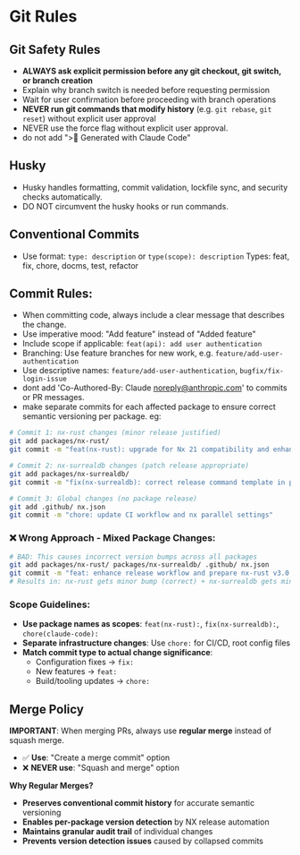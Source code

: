 # Git Rules

## Git Safety Rules

- **ALWAYS ask explicit permission before any git checkout, git switch, or
  branch creation**
- Explain why branch switch is needed before requesting permission
- Wait for user confirmation before proceeding with branch operations
- **NEVER run git commands that modify history** (e.g. `git rebase`,
  `git reset`) without explicit user approval
- NEVER use the force flag without explicit user approval.
- do not add "> Generated with Claude Code"

## Husky

- Husky handles formatting, commit validation, lockfile sync, and security
  checks automatically.
- DO NOT circumvent the husky hooks or run commands.

## Conventional Commits

- Use format: `type: description` or `type(scope): description` Types: feat,
  fix, chore, docms, test, refactor

## Commit Rules:

- When committing code, always include a clear message that describes the
  change.
- Use imperative mood: "Add feature" instead of "Added feature"
- Include scope if applicable: `feat(api): add user authentication`
- Branching: Use feature branches for new work, e.g.
  `feature/add-user-authentication`
- Use descriptive names: `feature/add-user-authentication`,
  `bugfix/fix-login-issue`
- dont add 'Co-Authored-By: Claude noreply@anthropic.com' to commits or PR
  messages.
- make separate commits for each affected package to ensure correct semantic
  versioning per package. eg:

```bash
# Commit 1: nx-rust changes (minor release justified)
git add packages/nx-rust/
git commit -m "feat(nx-rust): upgrade for Nx 21 compatibility and enhance README"

# Commit 2: nx-surrealdb changes (patch release appropriate)
git add packages/nx-surrealdb/
git commit -m "fix(nx-surrealdb): correct release command template in project.json"

# Commit 3: Global changes (no package release)
git add .github/ nx.json
git commit -m "chore: update CI workflow and nx parallel settings"
```

### ❌ Wrong Approach - Mixed Package Changes:

```bash
# BAD: This causes incorrect version bumps across all packages
git add packages/nx-rust/ packages/nx-surrealdb/ .github/ nx.json
git commit -m "feat: enhance release workflow and prepare nx-rust v3.0.0"
# Results in: nx-rust gets minor bump (correct) + nx-surrealdb gets minor bump (incorrect!)
```

### Scope Guidelines:

- **Use package names as scopes**: `feat(nx-rust):`, `fix(nx-surrealdb):`,
  `chore(claude-code):`
- **Separate infrastructure changes**: Use `chore:` for CI/CD, root config files
- **Match commit type to actual change significance**:
  - Configuration fixes → `fix:`
  - New features → `feat:`
  - Build/tooling updates → `chore:`

## Merge Policy

**IMPORTANT**: When merging PRs, always use **regular merge** instead of squash
merge.

- ✅ **Use**: "Create a merge commit" option
- ❌ **NEVER use**: "Squash and merge" option

**Why Regular Merges?**

- **Preserves conventional commit history** for accurate semantic versioning
- **Enables per-package version detection** by NX release automation
- **Maintains granular audit trail** of individual changes
- **Prevents version detection issues** caused by collapsed commits

